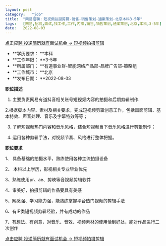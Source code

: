 ```yaml
---
layout:	post
category:	"job"
title:	"网易招聘：短视频拍摄剪辑-销售-销售策划-通案策划-北京本科3-5年"
tags:	[网易,招聘,面试,找工作,工作,内推,销售,销售策划,通案策划,北京,本科,3-5年]
date:	2022-08-03
---
```


[点击应聘 投递简历就有面试机会 ->  短视频拍摄剪辑](http://mobile.bole.netease.com/bole/boleDetail?id=42001&employeeId=346f03c3cda5f04c&key=all)



- **学历要求： **本科
- **工作年限： **3-5年
- **所属部门： **有道事业群-智能网络产品部-品牌广告部-策略组
- **工作城市： **北京
- **发布日期： **2022-08-03



**职位描述**

1. 主要负责网易有道抖音相关账号短视频内容的拍摄和后期剪辑制作.

2.根据脚本内容、素材及相关要求，完成短视频剪辑创意工作，包括画面剪辑、基本特效、声音处理、音乐及字幕特效等等；

3. 了解短视频热门内容和音乐风格，结合短视频当下音乐风格进行剪辑制作；

4. 运用各种剪辑手法，对视频节奏、风格进行整体把握。



**职位要求**

1、 具备基础的拍摄水平，熟练使用各种主流拍摄设备

2、 本科以上学历，影视相关专业毕业优先

3、熟练使用pr、ae、剪映等音视频剪辑软件

4、审美好，拍摄剪辑的作品要具有美感

5、网感强、学习能力强，能熟练掌握平台热门视频的剪辑手法

6、有IP类短视频剪辑经验，并有成功的作品

7、有想法、有创意，对音乐、音效、视频素材的使用恰到好处，能对作品进行二次创作



[点击应聘 投递简历就有面试机会 ->  短视频拍摄剪辑](http://mobile.bole.netease.com/bole/boleDetail?id=42001&employeeId=346f03c3cda5f04c&key=all)